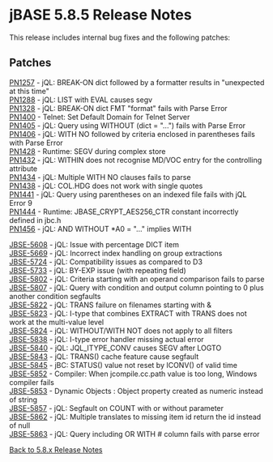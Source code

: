 # jBASE 5.8.5 Release Notes

<PageHeader />

This release includes internal bug fixes and the following patches:

## Patches

[PN1257](./pn1257/README.md) -  jQL: BREAK-ON dict followed by a formatter results in "unexpected at this time"  
[PN1288](./pn1288/README.md) -  jQL: LIST with EVAL causes segv  
[PN1328](./pn1328/README.md) -  jQL: BREAK-ON dict FMT "format" fails with Parse Error  
[PN1400](./pn1400/README.md) -  Telnet: Set Default Domain for Telnet Server  
[PN1405](./pn1405/README.md) -  jQL: Query using WITHOUT (dict = "...") fails with Parse Error  
[PN1406](./pn1406/README.md) -  jQL: WITH NO followed by criteria enclosed in parentheses fails with Parse Error  
[PN1428](./pn1428/README.md) -  Runtime: SEGV during complex store  
[PN1432](./pn1432/README.md) -  jQL: WITHIN does not recognise MD/VOC entry for the controlling attribute  
[PN1434](./pn1434/README.md) -  jQL: Multiple WITH NO clauses fails to parse  
[PN1438](./pn1438/README.md) -  jQL: COL.HDG does not work with single quotes  
[PN1441](./pn1441/README.md) -  jQL: Query using parentheses on an indexed file fails with jQL Error 9  
[PN1444](./pn1444/README.md) -  Runtime: JBASE_CRYPT_AES256_CTR constant incorrectly defined in jbc.h  
[PN1456](./pn1456/README.md) -  jQL: AND WITHOUT *A0 = "..." implies WITH  

[JBSE-5608](./jbse5608/README.md) - jQL: Issue with percentage DICT item  
[JBSE-5669](./jbse5669/README.md) - jQL: Incorrect index handling on group extractions  
[JBSE-5724](./jbse5724/README.md) - jQL: Compatibility issues as compared to D3  
[JBSE-5733](./jbse5733/README.md) - jQL: BY-EXP issue (with repeating field)  
[JBSE-5802](./jbse5802/README.md) - jQL: Criteria starting with an operand comparison fails to parse  
[JBSE-5807](./jbse5807/README.md) - jQL: Query with condition and output column pointing to 0 plus another condition segfaults  
[JBSE-5822](./jbse5822/README.md) - jQL: TRANS failure on filenames starting with &  
[JBSE-5823](./jbse5823/README.md) - jQL: I-type that combines EXTRACT with TRANS does not work at the multi-value level  
[JBSE-5824](./jbse5824/README.md) - jQL: WITHOUT/WITH NOT does not apply to all filters  
[JBSE-5838](./jbse5838/README.md) - jQL: I-type error handler missing actual error  
[JBSE-5840](./jbse5840/README.md) - jQL: JQL_ITYPE_CONV causes SEGV after LOGTO  
[JBSE-5843](./jbse5843/README.md) - jQL: TRANS() cache feature cause segfault  
[JBSE-5845](./jbse5845/README.md) - jBC: STATUS() value not reset by ICONV() of valid time  
[JBSE-5852](./jbse5852/README.md) - Compiler: When jcompile.cc.path value is too long, Windows compiler fails  
[JBSE-5853](./jbse5853/README.md) - Dynamic Objects : Object property created as numeric instead of string  
[JBSE-5857](./jbse5857/README.md) - jQL: Segfault on COUNT with or without parameter  
[JBSE-5862](./jbse5862/README.md) - jQL: Multiple translates to missing item id return the id instead of null  
[JBSE-5863](./jbse5863/README.md) - jQL: Query including OR WITH # column fails with parse error

[Back to 5.8.x Release Notes](./../README.md)
  
<PageFooter />
